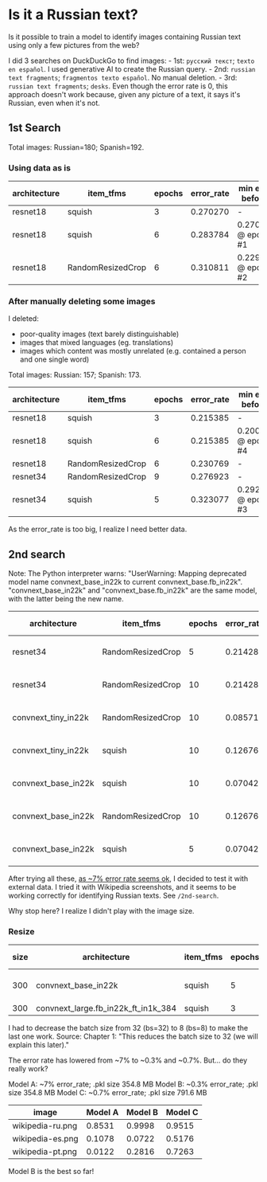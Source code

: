 # Is it a Russian text?

Is it possible to train a model to identify images containing Russian text using only a few pictures from the web?

I did 3 searches on DuckDuckGo to find images:
    - 1st: `русский текст`; `texto en español`. I used generative AI to create the Russian query. 
    - 2nd: `russian text fragments`; `fragmentos texto español`. No manual deletion.
    - 3rd: `russian text fragments`; `desks`. Even though the error rate is 0, this approach doesn't work because, given any picture of a text, it says it's Russian, even when it's not.


## 1st Search
Total images: Russian=180; Spanish=192.

### Using data as is
|architecture         | item_tfms         |epochs|error_rate| min error before?  |
|---------------------|-------------------|------|----------|--------------------|
|resnet18             | squish            |  3   | 0.270270 |        -           |
|resnet18             | squish            |  6   | 0.283784 |0.270270 @ epoch #1 |
|resnet18             | RandomResizedCrop |  6   | 0.310811 |0.229730 @ epoch #2 |

### After manually deleting some images
I deleted:
- poor-quality images (text barely distinguishable)
- images that mixed languages (eg. translations)
- images which content was mostly unrelated (e.g. contained a person and one single word) 

Total images: Russian: 157; Spanish: 173.

|architecture         | item_tfms         |epochs|error_rate| min error before?  |
|---------------------|-------------------|------|----------|--------------------|
|resnet18             | squish            |  3   | 0.215385 |        -           |
|resnet18             | squish            |  6   | 0.215385 |0.200000 @ epoch #4 |
|resnet18             | RandomResizedCrop |  6   | 0.230769 |        -           |
|resnet34             | RandomResizedCrop |  9   | 0.276923 |        -           |
|resnet34             | squish            |  5   | 0.323077 |0.292308 @ epoch #3 |

As the error_rate is too big, I realize I need better data.


## 2nd search
Note: The Python interpreter warns: "UserWarning: Mapping deprecated model name convnext_base_in22k to current convnext_base.fb_in22k". "convnext_base_in22k" and "convnext_base.fb_in22k" are the same model, with the latter being the new name.

|architecture         | item_tfms         |epochs|error_rate| min error before?  |
|---------------------|-------------------|------|----------|--------------------|
|resnet34             | RandomResizedCrop | 5    | 0.214286 |0.200000 @ epoch #3 |
|resnet34             | RandomResizedCrop | 10   | 0.214286 |0.200000 @ epoch #4 |
|convnext_tiny_in22k  | RandomResizedCrop | 10   | 0.085714 |0.085714 @ epoch #6 |
|convnext_tiny_in22k  | squish            | 10   | 0.126761 |0.112676 @ epoch #8 |
|convnext_base_in22k  | squish            | 10   | 0.070423 |0.056338 @ epoch #8 |
|convnext_base_in22k  | RandomResizedCrop | 10   | 0.126761 |0.126761 @ epoch #2 |
|convnext_base_in22k  | squish            | 5    | 0.070423 |0.070423 @ epoch #3 |

After trying all these, [as ~7% error rate seems ok](https://www.youtube.com/watch?v=hBBOjCiFcuo&t=816s), I decided to test it with external data. I tried it with Wikipedia screenshots, and it seems to be working correctly for identifying Russian texts. See `/2nd-search`.

Why stop here? I realize I didn't play with the image size.

### Resize
size |architecture          | item_tfms         |epochs|error_rate| min error before?  |
-----|----------------------|-------------------|------|----------|--------------------|
300  |convnext_base_in22k   | squish            | 5    | 0.003571 |0.003571 @ epoch #2 |
300  |convnext_large.fb_in22k_ft_in1k_384| squish | 3  | 0.007143  | -

I had to decrease the batch size from 32 (bs=32) to 8 (bs=8) to make the last one work. Source: Chapter 1: "This reduces the batch size to 32 (we will explain this later)."

The error rate has lowered from ~7% to ~0.3% and ~0.7%. But... do they really work?

Model A: ~7% error_rate; .pkl size 354.8 MB
Model B: ~0.3% error_rate; .pkl size 354.8 MB
Model C: ~0.7% error_rate; .pkl size 791.6 MB


image             | Model A  | Model B | Model C | 
------------------|----------|---------|---------| 
wikipedia-ru.png  | 0.8531   |  0.9998 | 0.9515  |
wikipedia-es.png  | 0.1078   |  0.0722 | 0.5176  |
wikipedia-pt.png  | 0.0122   |  0.2816 | 0.7263  |


Model B is the best so far!